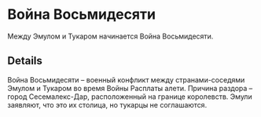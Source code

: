 # Война Восьмидесяти
Между Эмулом и Тукаром начинается Война Восьмидесяти.

## Details
Война Восьмидесяти – военный конфликт между странами-соседями Эмулом и Тукаром во время Войны Расплаты алети. Причина раздора – город Сесемалекс-Дар, расположенный на границе королевств. Эмули заявляют, что это их столица, но тукарцы не соглашаются.
